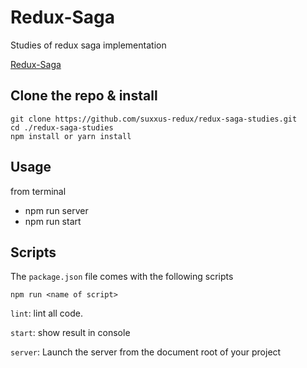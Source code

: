 # Redux-Saga
Studies of redux saga implementation

[Redux-Saga](https://github.com/redux-saga/redux-saga)

## Clone the repo & install
```
git clone https://github.com/suxxus-redux/redux-saga-studies.git
cd ./redux-saga-studies
npm install or yarn install
```
## Usage
from terminal
* npm run server
* npm run start

## Scripts
The `package.json` file comes with the following scripts

`npm run <name of script>`

`lint`: lint all code.

`start`: show result in console

`server`: Launch the server from the document root of your project
